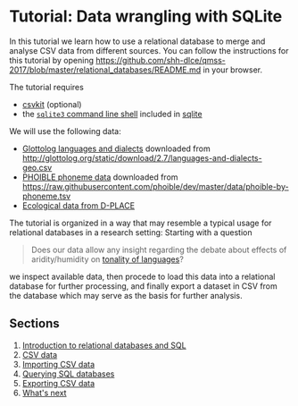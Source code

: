# Tutorial: Data wrangling with SQLite

In this tutorial we learn how to use a relational database to merge and analyse CSV data from different sources. You can follow the instructions for this tutorial by opening 
https://github.com/shh-dlce/qmss-2017/blob/master/relational_databases/README.md
in your browser.

The tutorial requires 
- [csvkit](https://csvkit.readthedocs.org/en/0.9.1/index.html) (optional)
- the [`sqlite3` command line shell](https://www.sqlite.org/cli.html) included in [sqlite](https://www.sqlite.org/download.html)

We will use the following data:
- [Glottolog languages and dialects](data/languages-and-dialects-geo.csv) downloaded from http://glottolog.org/static/download/2.7/languages-and-dialects-geo.csv
- [PHOIBLE phoneme data](data/phoible-by-phoneme.tsv) downloaded from https://raw.githubusercontent.com/phoible/dev/master/data/phoible-by-phoneme.tsv
- [Ecological data from D-PLACE](data/dplace-societies-2016-4-19.csv)

The tutorial is organized in a way that may resemble a typical usage for relational databases
in a research setting: Starting with a question

> Does our data allow any insight regarding the debate about effects of aridity/humidity on
> [tonality of languages](https://simple.wikipedia.org/wiki/Tone_language)?

we inspect available data, then procede to load this data into a relational database for further
processing, and finally export a dataset in CSV from the database which may serve as the basis for
further analysis.

## Sections

1. [Introduction to relational databases and SQL](01-introduction.md)
2. [CSV data](02-csv-data.md)
3. [Importing CSV data](03-importing-csv.md)
4. [Querying SQL databases](04-querying.md)
5. [Exporting CSV data](05-exporting-csv.md)
6. [What's next](06-whats-next.md)
